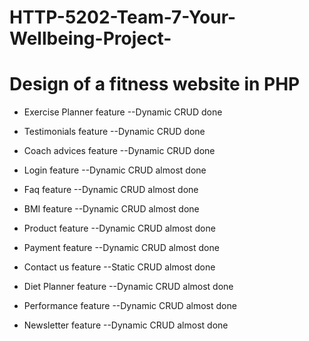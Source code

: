 # HTTP-5202-Team-7-Your-Wellbeing-Project-

# Design of a fitness website in PHP

* Exercise Planner feature    --Dynamic CRUD done
* Testimonials feature        --Dynamic CRUD done
* Coach advices feature       --Dynamic CRUD done

* Login feature               --Dynamic CRUD almost done
* Faq feature                 --Dynamic CRUD almost done
* BMI feature                 --Dynamic CRUD almost done

* Product feature             --Dynamic CRUD almost done
* Payment feature             --Dynamic CRUD almost done
* Contact us feature          --Static CRUD almost done

* Diet Planner feature        --Dynamic CRUD almost done
* Performance feature         --Dynamic CRUD almost done
* Newsletter feature          --Dynamic CRUD almost done
